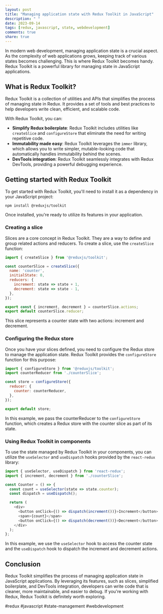 ```yaml
---
layout: post
title: "Managing application state with Redux Toolkit in JavaScript"
description: " "
date: 2023-09-14
tags: [redux, javascript, state, webdevelopment]
comments: true
share: true
---
```


In modern web development, managing application state is a crucial aspect. As the complexity of web applications grows, keeping track of various states becomes challenging. This is where Redux Toolkit becomes handy. Redux Toolkit is a powerful library for managing state in JavaScript applications.

## What is Redux Toolkit?

Redux Toolkit is a collection of utilities and APIs that simplifies the process of managing state in Redux. It provides a set of tools and best practices to help developers write clean, efficient, and scalable code.

With Redux Toolkit, you can:

- **Simplify Redux boilerplate**: Redux Toolkit includes utilities like `createSlice` and `configureStore` that eliminate the need for writing repetitive code.
- **Immutability made easy**: Redux Toolkit leverages the `immer` library, which allows you to write simpler, mutable-looking code that automatically handles immutability behind the scenes.
- **DevTools integration**: Redux Toolkit seamlessly integrates with Redux DevTools, providing a powerful debugging experience.

## Getting started with Redux Toolkit

To get started with Redux Toolkit, you'll need to install it as a dependency in your JavaScript project:

```bash
npm install @reduxjs/toolkit
```

Once installed, you're ready to utilize its features in your application.

### Creating a slice

Slices are a core concept in Redux Toolkit. They are a way to define and group related actions and reducers. To create a slice, use the `createSlice` function:

```javascript
import { createSlice } from '@reduxjs/toolkit';

const counterSlice = createSlice({
  name: 'counter',
  initialState: 0,
  reducers: {
    increment: state => state + 1,
    decrement: state => state - 1,
  },
});

export const { increment, decrement } = counterSlice.actions;
export default counterSlice.reducer;
```

This slice represents a counter state with two actions: increment and decrement.

### Configuring the Redux store

Once you have your slices defined, you need to configure the Redux store to manage the application state. Redux Toolkit provides the `configureStore` function for this purpose:

```javascript
import { configureStore } from '@reduxjs/toolkit';
import counterReducer from './counterSlice';

const store = configureStore({
  reducer: {
    counter: counterReducer,
  },
});

export default store;
```

In this example, we pass the counterReducer to the `configureStore` function, which creates a Redux store with the counter slice as part of its state.

### Using Redux Toolkit in components

To use the state managed by Redux Toolkit in your components, you can utilize the `useSelector` and `useDispatch` hooks provided by the `react-redux` library:

```javascript
import { useSelector, useDispatch } from 'react-redux';
import { increment, decrement } from './counterSlice';

const Counter = () => {
  const count = useSelector(state => state.counter);
  const dispatch = useDispatch();

  return (
    <div>
      <button onClick={() => dispatch(increment())}>Increment</button>
      <span>{count}</span>
      <button onClick={() => dispatch(decrement())}>Decrement</button>
    </div>
  );
};
```

In this example, we use the `useSelector` hook to access the counter state and the `useDispatch` hook to dispatch the increment and decrement actions.

## Conclusion

Redux Toolkit simplifies the process of managing application state in JavaScript applications. By leveraging its features, such as slices, simplified boilerplate, and DevTools integration, developers can write code that is cleaner, more maintainable, and easier to debug. If you're working with Redux, Redux Toolkit is definitely worth exploring.

#redux #javascript #state-management #webdevelopment